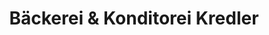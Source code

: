 ---
title: "Bäckerei & Konditorei Kredler"
url: /sulzbach-rosenberg/baeckerei-und-konditorei-kredler/
shop: Bäckerei
---